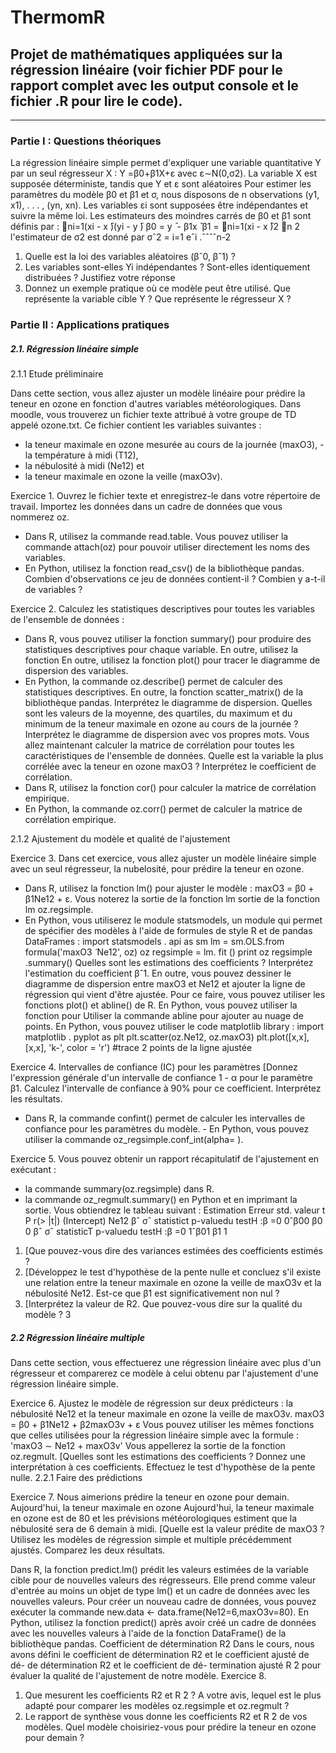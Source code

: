# ThermomR
## Projet de mathématiques appliquées sur la régression linéaire (voir fichier PDF pour le rapport complet avec les output console et le fichier .R pour lire le code).

--------------

### Partie I : Questions théoriques

La régression linéaire simple permet d'expliquer une variable quantitative Y par un seul régresseur X : Y =β0+β1X+ε avec ε∼N(0,σ2).
La variable X est supposée déterministe, tandis que Y et ε sont aléatoires
Pour estimer les paramètres du modèle β0 et β1 et σ, nous disposons de n observations (y1, x1), . . . , (yn, xn). Les variables εi sont supposées être indépendantes et suivre la même loi. Les estimateurs des moindres carrés
de β0 et β1 sont définis par :
􏰀ni=1(xi - x ̄)(yi - y ̄) β0 = y ̄ - β1x ̄ β1 = 􏰀ni=1(xi - x ̄)2
􏰀n 2 l'estimateur de σ2 est donné par σˆ2 = i=1 eˆi .ˆˆˆˆn-2

1. Quelle est la loi des variables aléatoires (βˆ0, βˆ1) ?
2. Les variables sont-elles Yi indépendantes ? Sont-elles identiquement distribuées ? Justifiez votre réponse
3. Donnez un exemple pratique où ce modèle peut être utilisé. Que représente la variable cible Y ? Que représente le régresseur X ?


### Partie II : Applications pratiques

##### 2.1. Régression linéaire simple

2.1.1 Etude préliminaire

Dans cette section, vous allez ajuster un modèle linéaire pour prédire la teneur en ozone en fonction d'autres variables météorologiques. Dans moodle, vous trouverez un fichier texte attribué à votre groupe de TD appelé ozone.txt. Ce fichier contient les variables suivantes :
- la teneur maximale en ozone mesurée au cours de la journée (maxO3), - la température à midi (T12),
- la nébulosité à midi (Ne12) et
- la teneur maximale en ozone la veille (maxO3v).

Exercice 1. Ouvrez le fichier texte et enregistrez-le dans votre répertoire de travail. Importez les données dans un cadre de données que vous nommerez oz.
- Dans R, utilisez la commande read.table. Vous pouvez utiliser la commande attach(oz) pour pouvoir utiliser directement les noms des variables.
- En Python, utilisez la fonction read_csv() de la bibliothèque pandas.
Combien d'observations ce jeu de données contient-il ? Combien y a-t-il de variables ?

Exercice 2. Calculez les statistiques descriptives pour toutes les variables de l'ensemble de données :
- Dans R, vous pouvez utiliser la fonction summary() pour produire des statistiques descriptives pour chaque variable. En outre, utilisez la fonction
En outre, utilisez la fonction plot() pour tracer le diagramme de dispersion des variables.
- En Python, la commande oz.describe() permet de calculer des statistiques descriptives. En outre, la fonction scatter_matrix() de la bibliothèque pandas.
Interprétez le diagramme de dispersion.
Quelles sont les valeurs de la moyenne, des quartiles, du maximum et du minimum de la teneur maximale en ozone au cours de la journée ? Interprétez le diagramme de dispersion avec vos propres mots.
Vous allez maintenant calculer la matrice de corrélation pour toutes les caractéristiques de l'ensemble de données.
Quelle est la variable la plus corrélée avec la teneur en ozone maxO3 ? Interprétez le coefficient de corrélation.
- Dans R, utilisez la fonction cor() pour calculer la matrice de corrélation empirique.
- En Python, la commande oz.corr() permet de calculer la matrice de corrélation empirique.
     
2.1.2 Ajustement du modèle et qualité de l'ajustement

Exercice 3. Dans cet exercice, vous allez ajuster un modèle linéaire simple avec un seul régresseur, la nubelosité,
pour prédire la teneur en ozone.
- Dans R, utilisez la fonction lm() pour ajuster le modèle : maxO3 = β0 + β1Ne12 + ε. Vous noterez la sortie de la fonction lm
sortie de la fonction lm oz.regsimple.
- En Python, vous utiliserez le module statsmodels, un module qui permet de spécifier des modèles
à l'aide de formules de style R et de pandas DataFrames :
import statsmodels . api as sm
lm = sm.OLS.from formula('maxO3 ̃ Ne12', oz)
oz regsimple = lm. fit () print oz regsimple .summary()
Quelles sont les estimations des coefficients ? Interprétez l'estimation du coefficient βˆ1.
En outre, vous pouvez dessiner le diagramme de dispersion entre maxO3 et Ne12 et ajouter la ligne de régression qui vient d'être ajustée. Pour ce faire, vous pouvez utiliser les fonctions plot() et abline() de R. En Python, vous pouvez utiliser la fonction pour Utiliser la commande abline pour ajouter au nuage de points. En Python, vous pouvez utiliser le code matplotlib library :
import matplotlib . pyplot as plt
plt.scatter(oz.Ne12, oz.maxO3)
plt.plot([x,x], [x,x], 'k-', color = 'r') #trace 2 points de la ligne ajustée

Exercice 4. Intervalles de confiance (IC) pour les paramètres
[Donnez l'expression générale d'un intervalle de confiance 1 - α pour le paramètre β1. Calculez l'intervalle de confiance à 90% pour ce coefficient. Interprétez les résultats.
- Dans R, la commande confint() permet de calculer les intervalles de confiance pour les paramètres du modèle. - En Python, vous pouvez utiliser la commande oz_regsimple.conf_int(alpha= ).

Exercice 5. Vous pouvez obtenir un rapport récapitulatif de l'ajustement en exécutant :
- la commande summary(oz.regsimple) dans R.
- la commande oz_regmult.summary() en Python et en imprimant la sortie.
Vous obtiendrez le tableau suivant :
Estimation Erreur std. valeur t P r(> |t|)
                             (Intercept)
Ne12
βˆ σˆ statistict p-valuedu testH :β =0 0ˆβ00
β0 0
βˆ σˆ statisticT p-valuedu testH :β =0 1ˆβ01
β1 1
1. [Que pouvez-vous dire des variances estimées des coefficients estimés ?
2. [Développez le test d'hypothèse de la pente nulle et concluez s'il existe une relation entre la teneur maximale en ozone la veille de maxO3v et la nébulosité Ne12. Est-ce que β1 est significativement non nul ?
3. [Interprétez la valeur de R2. Que pouvez-vous dire sur la qualité du modèle ?
3

##### 2.2 Régression linéaire multiple
Dans cette section, vous effectuerez une régression linéaire avec plus d'un régresseur et comparerez ce modèle à celui obtenu par l'ajustement d'une régression linéaire simple.

Exercice 6. Ajustez le modèle de régression sur deux prédicteurs : la nébulosité Ne12 et la teneur maximale en ozone la veille de maxO3v.
maxO3 = β0 + β1Ne12 + β2maxO3v + ε
Vous pouvez utiliser les mêmes fonctions que celles utilisées pour la régression linéaire simple avec la formule :
'maxO3 ∼ Ne12 + maxO3v' Vous appellerez la sortie de la fonction oz.regmult.
[Quelles sont les estimations des coefficients ? Donnez une interprétation à ces coefficients. Effectuez le test d'hypothèse de la pente nulle.
2.2.1 Faire des prédictions

Exercice 7. Nous aimerions prédire la teneur en ozone pour demain. Aujourd'hui, la teneur maximale en ozone
Aujourd'hui, la teneur maximale en ozone est de 80 et les prévisions météorologiques estiment que la nébulosité sera de 6 demain à midi.
[Quelle est la valeur prédite de maxO3 ? Utilisez les modèles de régression simple et multiple précédemment ajustés. Comparez les deux résultats.

Dans R, la fonction predict.lm() prédit les valeurs estimées de la variable cible pour de nouvelles valeurs des régresseurs. Elle prend comme valeur d'entrée au moins un objet de type lm() et un cadre de données avec les nouvelles valeurs. Pour créer un nouveau cadre de données, vous pouvez exécuter la commande new.data <- data.frame(Ne12=6,maxO3v=80).
En Python, utilisez la fonction predict() après avoir créé un cadre de données avec les nouvelles valeurs à l'aide de la fonction DataFrame() de la bibliothèque pandas.
          Coefficient de détermination R2
Dans le cours, nous avons défini le coefficient de détermination R2 et le coefficient ajusté de dé-
de détermination R2 et le coefficient de dé- termination ajusté R ̄2 pour évaluer la qualité de l'ajustement de notre modèle. Exercice 8.
1. Que mesurent les coefficients R2 et R ̄2 ? A votre avis, lequel est le plus adapté pour comparer les modèles oz.regsimple et oz.regmult ?
2. Le rapport de synthèse vous donne les coefficients R2 et R ̄2 de vos modèles. Quel modèle choisiriez-vous pour prédire la teneur en ozone pour demain ?

